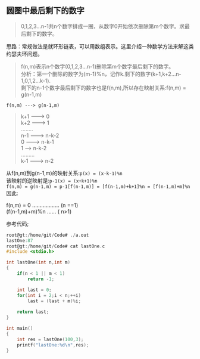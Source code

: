 ## 圆圈中最后剩下的数字
> 0,1,2,3...n-1共n个数字排成一圈，从数字0开始依次删除第m个数字。求最后剩下的数字。

思路：常规做法是就环形链表，可以用数组表示。这里介绍一种数学方法来解这类约瑟夫环问题。
> f(n,m)表示n个数字(0,1,2,3...n-1)删除第m个数字最后剩下的数字。  
> 分析：第一个删除的数字为(m-1)%n，记作k.剩下的数字(k+1,k+2...n-1,0,1,2...k-1).  
> 剩下的n-1个数字最后剩下的数字也是f(n,m),所以存在映射关系:f(n,m) = g(n-1,m)  

`f(n,m) ---> g(n-1,m)`
> k+1 ---> 0  
> k+2 ---> 1  
> ........  
> n-1 ---> n-k-2  
> 0 ---> n-k-1   
> 1 --> n-k-2  
> .........  
> k-1 ---> n-2  

从f(n,m)到g(n-1,m)的映射关系:`p(x) = (x-k-1)%n`  
该映射的逆映射是:`p-1(x) = (x+k+1)%n`  
`f(n,m) = g(n-1,m) = p-1[f(n-1,m)] = [f(n-1,m)+k+1]%n = [f(n-1,m)+m]%n`  
因此:  

f(n,m) =  0  ..................  (n ==1)  
         (f(n-1,m)+m)%n  ......  ( n>1)  

参考代码;
```c
root@gt:/home/git/Code# ./a.out 
lastOne:87
root@gt:/home/git/Code# cat lastOne.c 
#include <stdio.h>

int lastOne(int n,int m)
{
	if(n < 1 || m < 1)
		return -1;

	int last = 0;
	for(int i = 2;i < n;++i)
		last = (last + m)%i;
	
	return last;
}

int main()
{
	int res = lastOne(100,3);
	printf("lastOne:%d\n",res);
}

```
